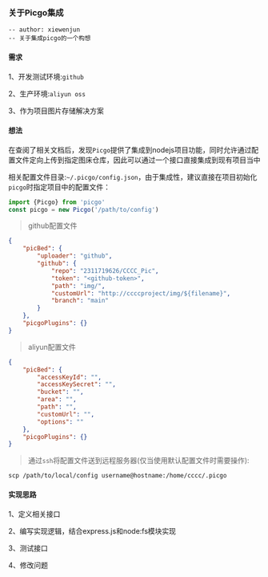 ### 关于Picgo集成

    -- author: xiewenjun
    -- 关于集成picgo的一个构想

#### 需求

1、开发测试环境:`github`

2、生产环境:`aliyun oss`

3、作为项目图片存储解决方案

#### 想法

在查阅了相关文档后，发现`Picgo`提供了集成到nodejs项目功能，同时允许通过配置文件定向上传到指定图床仓库，因此可以通过一个接口直接集成到现有项目当中

相关配置文件目录:`~/.picgo/config.json`，由于集成性，建议直接在项目初始化`picgo`时指定项目中的配置文件：

```javascript
import {Picgo} from 'picgo'
const picgo = new Picgo('/path/to/config')
```

> github配置文件

```json
{
    "picBed": {
        "uploader": "github",
        "github": {
            "repo": "2311719626/CCCC_Pic",
            "token": "<github-token>",
            "path": "img/",
            "customUrl": "http://ccccproject/img/${filename}",
            "branch": "main"
        }
    },
    "picgoPlugins": {}
}
```

> aliyun配置文件

```json
{
    "picBed": {
        "accessKeyId": "",
        "accessKeySecret": "",
        "bucket": "",
        "area": "",
        "path": "",
        "customUrl": "",
        "options": ""
    },
    "picgoPlugins": {}
}
```

> 通过`ssh`将配置文件送到远程服务器(仅当使用默认配置文件时需要操作):

```shell
scp /path/to/local/config username@hostname:/home/cccc/.picgo
```

#### 实现思路

1、定义相关接口

2、编写实现逻辑，结合express.js和node:fs模块实现

3、测试接口

4、修改问题
